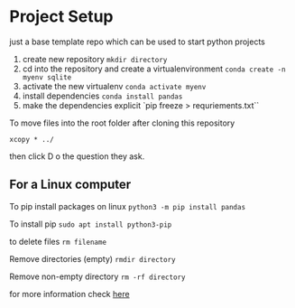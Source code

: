 # Project Setup
just a base template repo which can be used to start python projects

1. create new repository ``mkdir directory``
2. cd into the repository and create a virtualenvironment ``conda create -n myenv sqlite``
3. activate the new virtualenv ``conda activate myenv``
4. install dependencies ``conda install pandas``
5. make the dependencies explicit `pip freeze > requriements.txt``

To move files into the root folder after cloning this repository

``xcopy * ../``

then click D o the question they ask.

## For a Linux computer

To pip install packages on linux 
``python3 -m pip install pandas``

To install pip 
``sudo apt install python3-pip``

to delete files
``rm filename``  

Remove directories (empty)
``rmdir directory``

Remove non-empty directory
``rm -rf directory``

for more information check [here](https://github.com/kesler20/Config_settings/blob/master/Linux/Linux.md)

